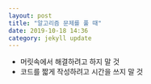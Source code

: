 ```yaml
---
layout: post
title: "알고리즘 문제를 풀 때"
date: 2019-10-18 14:36
category: jekyll update
---
```


* 머릿속에서 해결하려고 하지 말 것
* 코드를 짧게 작성하려고 시간을 쓰지 말 것